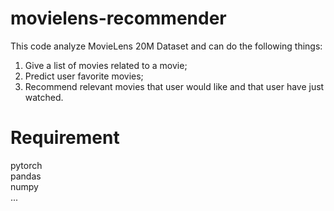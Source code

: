 # movielens-recommender
This code analyze MovieLens 20M Dataset and can do the following things:
1. Give a list of movies related to a movie;  
2. Predict user favorite movies;  
3. Recommend relevant movies that user would like and that user have just watched.  

# Requirement
pytorch  
pandas  
numpy  
...  